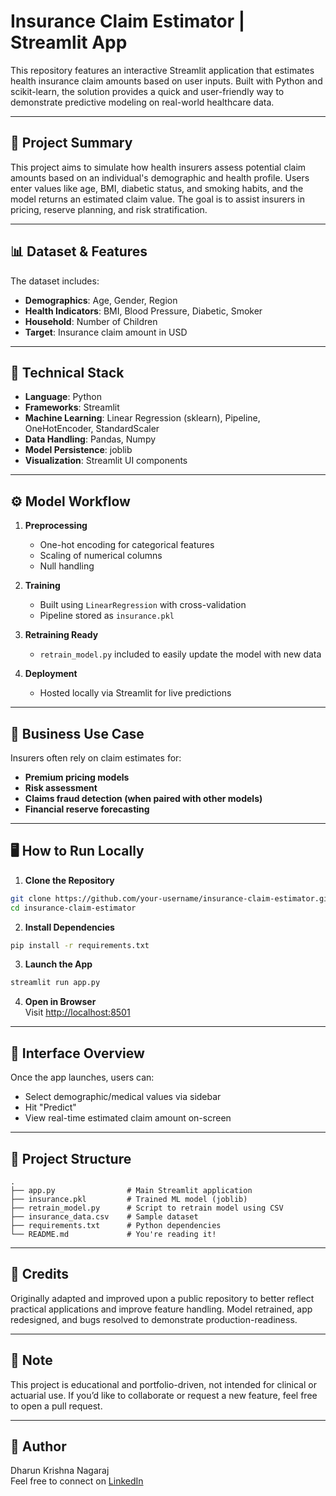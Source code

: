 # Insurance Claim Estimator | Streamlit App

This repository features an interactive Streamlit application that estimates health insurance claim amounts based on user inputs. Built with Python and scikit-learn, the solution provides a quick and user-friendly way to demonstrate predictive modeling on real-world healthcare data.

---

## 🧠 Project Summary

This project aims to simulate how health insurers assess potential claim amounts based on an individual's demographic and health profile. Users enter values like age, BMI, diabetic status, and smoking habits, and the model returns an estimated claim value. The goal is to assist insurers in pricing, reserve planning, and risk stratification.

---

## 📊 Dataset & Features

The dataset includes:
- **Demographics**: Age, Gender, Region
- **Health Indicators**: BMI, Blood Pressure, Diabetic, Smoker
- **Household**: Number of Children
- **Target**: Insurance claim amount in USD

---

## 🔧 Technical Stack

- **Language**: Python  
- **Frameworks**: Streamlit  
- **Machine Learning**: Linear Regression (sklearn), Pipeline, OneHotEncoder, StandardScaler  
- **Data Handling**: Pandas, Numpy  
- **Model Persistence**: joblib  
- **Visualization**: Streamlit UI components

---

## ⚙️ Model Workflow

1. **Preprocessing**  
   - One-hot encoding for categorical features  
   - Scaling of numerical columns  
   - Null handling

2. **Training**  
   - Built using `LinearRegression` with cross-validation  
   - Pipeline stored as `insurance.pkl`

3. **Retraining Ready**  
   - `retrain_model.py` included to easily update the model with new data

4. **Deployment**  
   - Hosted locally via Streamlit for live predictions

---

## 💼 Business Use Case

Insurers often rely on claim estimates for:
- **Premium pricing models**
- **Risk assessment**
- **Claims fraud detection (when paired with other models)**
- **Financial reserve forecasting**

---

## 🖥️ How to Run Locally

1. **Clone the Repository**
```bash
git clone https://github.com/your-username/insurance-claim-estimator.git
cd insurance-claim-estimator
```

2. **Install Dependencies**
```bash
pip install -r requirements.txt
```

3. **Launch the App**
```bash
streamlit run app.py
```

4. **Open in Browser**  
Visit [http://localhost:8501](http://localhost:8501)

---

## 🧪 Interface Overview

Once the app launches, users can:
- Select demographic/medical values via sidebar
- Hit "Predict"
- View real-time estimated claim amount on-screen

---

## 📁 Project Structure

```
.
├── app.py                # Main Streamlit application
├── insurance.pkl         # Trained ML model (joblib)
├── retrain_model.py      # Script to retrain model using CSV
├── insurance_data.csv    # Sample dataset
├── requirements.txt      # Python dependencies
└── README.md             # You're reading it!
```

---

## 🤝 Credits

Originally adapted and improved upon a public repository to better reflect practical applications and improve feature handling. Model retrained, app redesigned, and bugs resolved to demonstrate production-readiness.

---

## 📌 Note

This project is educational and portfolio-driven, not intended for clinical or actuarial use. If you’d like to collaborate or request a new feature, feel free to open a pull request.

---

## 🚀 Author

Dharun Krishna Nagaraj  
Feel free to connect on [LinkedIn](https://linkedin.com/in/dharunkrishna06)
